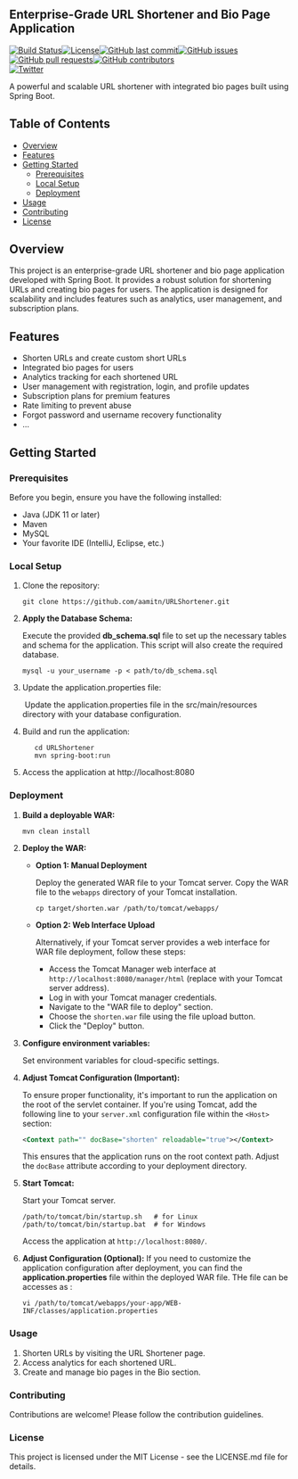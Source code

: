 ## Enterprise-Grade URL Shortener and Bio Page Application

[![Build Status](https://travis-ci.org/yourusername/your-repo.svg?branch=main)](https://travis-ci.org/aamitn/URLShortener)[![License](https://img.shields.io/badge/license-MIT-blue.svg)](LICENSE.md)[![GitHub last commit](https://img.shields.io/github/last-commit/aamitn/URLShortener.svg)](https://github.com/aamitn/URLShortener/commits/main)[![GitHub issues](https://img.shields.io/github/issues/aamitn/URLShortener.svg)](https://github.com/aamitn/URLShortener/issues)[![GitHub pull requests](https://img.shields.io/github/issues-pr/aamitn/URLShortener.svg)](https://github.com/aamitn/URLShortener/pulls)[![GitHub contributors](https://img.shields.io/github/contributors/aamitn/URLShortener.svg)](https://github.com/aamitn/URLShortener/graphs/contributors)  
[![Twitter](https://img.shields.io/twitter/url/https/github.com/yourusername/your-repo.svg?style=social)](https://twitter.com/intent/tweet?url=https%3A%2F%2Fgithub.com%2Faamitn%2FURLShortener&text=Check%20out%20this%20awesome%20URL%20Shortener%20and%20Bio%20Page%20Application&via=yourtwitterhandle)

A powerful and scalable URL shortener with integrated bio pages built using Spring Boot.

## Table of Contents

*   [Overview](#overview)
*   [Features](#features)
*   [Getting Started](#getting-started)
    *   [Prerequisites](#prerequisites)
    *   [Local Setup](#local-setup)
    *   [Deployment](#deployment)
*   [Usage](#usage)
*   [Contributing](#contributing)
*   [License](#license)

## Overview

This project is an enterprise-grade URL shortener and bio page application developed with Spring Boot. It provides a robust solution for shortening URLs and creating bio pages for users. The application is designed for scalability and includes features such as analytics, user management, and subscription plans.

## Features

*   Shorten URLs and create custom short URLs
*   Integrated bio pages for users
*   Analytics tracking for each shortened URL
*   User management with registration, login, and profile updates
*   Subscription plans for premium features
*   Rate limiting to prevent abuse
*   Forgot password and username recovery functionality
*   ...

## Getting Started

### Prerequisites

Before you begin, ensure you have the following installed:

*   Java (JDK 11 or later)
*   Maven
*   MySQL
*   Your favorite IDE (IntelliJ, Eclipse, etc.)

### Local Setup

1.  Clone the repository:
    
    ```plaintext
    git clone https://github.com/aamitn/URLShortener.git
    ```
    
2.  **Apply the Database Schema:**
    
    Execute the provided **db\_schema.sql** file to set up the necessary tables and schema for the application. This script will also create the required database.
    
    ```plaintext
    mysql -u your_username -p < path/to/db_schema.sql
    ```
    
3.  Update the application.properties file:
    
     Update the application.properties file in the src/main/resources directory with your database configuration.
    
4.  Build and run the application:
    
    ```plaintext
       cd URLShortener
       mvn spring-boot:run
    ```
    
5.  Access the application at http://localhost:8080

### Deployment

1.  **Build a deployable WAR:**
    
    ```plaintext
    mvn clean install
    ```
    
2.  **Deploy the WAR:**
    *   **Option 1: Manual Deployment**
        
        Deploy the generated WAR file to your Tomcat server. Copy the WAR file to the `webapps` directory of your Tomcat installation.
        
        ```plaintext
        cp target/shorten.war /path/to/tomcat/webapps/
        ```
        
    *   **Option 2: Web Interface Upload**
        
        Alternatively, if your Tomcat server provides a web interface for WAR file deployment, follow these steps:
        
        *   Access the Tomcat Manager web interface at `http://localhost:8080/manager/html` (replace with your Tomcat server address).
        *   Log in with your Tomcat manager credentials.
        *   Navigate to the "WAR file to deploy" section.
        *   Choose the `shorten.war` file using the file upload button.
        *   Click the "Deploy" button.
3.  **Configure environment variables:**
    
    Set environment variables for cloud-specific settings.
    
4.  **Adjust Tomcat Configuration (Important):**
    
    To ensure proper functionality, it's important to run the application on the root of the servlet container. If you're using Tomcat, add the following line to your `server.xml` configuration file within the `<Host>` section:
    
    ```xml
    <Context path="" docBase="shorten" reloadable="true"></Context>
    ```
    
    This ensures that the application runs on the root context path. Adjust the `docBase` attribute according to your deployment directory.
    
5.  **Start Tomcat:**
    
    Start your Tomcat server.
    
    ```plaintext
    /path/to/tomcat/bin/startup.sh   # for Linux
    /path/to/tomcat/bin/startup.bat  # for Windows
    ```
    
    Access the application at `http://localhost:8080/`.
    
6.  **Adjust Configuration (Optional):** If you need to customize the application configuration after deployment, you can find the **application.properties** file within the deployed WAR file. THe file can be accesses as :
    
    ```plaintext
    vi /path/to/tomcat/webapps/your-app/WEB-INF/classes/application.properties
    ```
    

### Usage

1.  Shorten URLs by visiting the URL Shortener page.
2.  Access analytics for each shortened URL.
3.  Create and manage bio pages in the Bio section.

### Contributing

Contributions are welcome! Please follow the contribution guidelines.

### License

This project is licensed under the MIT License - see the LICENSE.md file for details.
